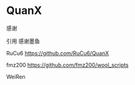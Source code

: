 # QuanX
感谢

引用
感谢墨鱼

RuCu6 https://github.com/RuCu6/QuanX

fmz200 https://github.com/fmz200/wool_scripts

WeiRen
